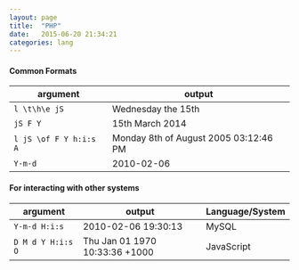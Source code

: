 ```yaml
---
layout: page
title:  "PHP"
date:   2015-06-20 21:34:21
categories: lang
---
```


#### Common Formats

argument | output
---------|--------
```l \t\h\e jS``` | Wednesday the 15th
```jS F Y``` | 15th March 2014
```l jS \of F Y h:i:s A``` | Monday 8th of August 2005 03:12:46 PM
```Y-m-d``` | 2010-02-06



#### For interacting with other systems

argument | output | Language/System
---------|--------|--------
```Y-m-d H:i:s``` |  2010-02-06 19:30:13 | MySQL
``D M d Y H:i:s O`` | Thu Jan 01 1970 10:33:36 +1000 | JavaScript

